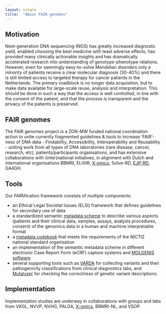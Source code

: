 ```yaml
---
layout: single
title:  "About FAIR genomes"
---
```


## Motivation

Next-generation DNA sequencing (NGS) has greatly increased diagnostic yield, enabled choosing the best medicine with least adverse effects, has provided many clinically actionable insights and has dramatically accelerated research into understanding of genotype-phenotype relations. However, even for seemingly easy-to-solve Mendelian disorders only a minority of patients receive a clear molecular diagnosis (30-40%) and there is still limited access to targeted therapy for cancer patients in the Netherlands. The primary roadblock is no longer data acquisition, but to make data available for large-scale reuse, analysis and interpretation. This should be done in such a way that the access is well controlled, in line with the consent of the patient, and that the process is transparent and the privacy of the patients is preserved. 

## FAIR genomes

The FAIR genomes project is a ZON-MW funded national coordination action to unite currently fragmented guidelines & tools to increase ‘FAIR’-ness of DNA data - Findability, Accessibility, Interoperability and Reusability - uniting work from all types of DNA laboratories (rare disease, cancer, research, etc), patients/participants organisations, and has extensive collaborations with (inter)national initiatives, in alignment with Dutch and international organisations BBMRI, ELIXIR, [X-omics](www.x-omics.nl), Solve-RD, [EJP-RD](https://www.ejprarediseases.org), GA4GH.

## Tools

Our FAIRification framework consists of multiple components:
* an Ethical Legal Societal Issues (ELSI) framework that defines guidelines for secondary use of data
* a standardized semantic [metadata scheme](https://github.com/fairgenomes/information/tree/master/fairgenomes_semantic_model) to describe various aspects (patients and their clinical data, samples, assays, analysis procedures, consent) of the  genomics data in a human and machine interpretable format
* a [metadata codebook](https://decor.nictiz.nl/art-decor/decor-datasets--fairgenomes-?id=2.16.840.1.113883.2.4.3.11.60.120.1.0&effectiveDate=2020-07-20T08%3A52%3A23&conceptId=2.16.840.1.113883.2.4.3.11.60.120.2.9&conceptEffectiveDate=2020-07-20T08%3A52%3A23 ) that meets the requirements of the NICTIZ national standard organisation
* an implementation of the semantic metadata scheme in different electronic Case Report Form (eCRF) capture systems and [MOLGENIS software](https://fairgenomes-acc.gcc.rug.nl/)
* several supporting tools such as [VARDA](https://vkgl.molgeniscloud.org/) for collecting variants and their pathogenicity classifications from clinical diagnostics labs, and [Mutalyzer](https://mutalyzer.nl/) for checking the correctness of genetic variant descriptions


## Implementation

Implementation studies are underway in collaborations with groups and labs from VKGL, NVVP, NVHG, PALGA, [X-omics](www.x-omics.nl), BBMRI-NL, and VSOP.
